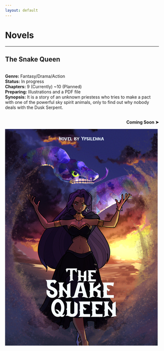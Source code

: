 ```yaml
---
layout: default
---
```


<h1 class="title">Novels</h1>
<hr>

<div class="novel-container"><div class="novel-left-sidebar">
    <div>  <h2>The Snake Queen</h2><br>
          <b>Genre:</b> Fantasy/Drama/Action<br>
          <b>Status:</b> In progress<br>
          <b>Chapters:</b> 9 (Currently) ~10 (Planned)<br>
          <b>Preparing:</b> Illustrations and a PDF file<br>
          <b>Synopsis:</b> It is a story of an unknown priestess who tries to make a pact with one of the powerful sky spirit animals, only to find out why nobody deals with the Dusk Serpent.<br>
<br>
          <p style="text-align: right"><b>Coming Soon ➤</b></p></div>
    <div><img src="/static/image/stories/okladka-text-mini.png"></div>
</div></div>
